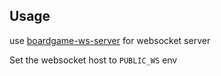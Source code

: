 ## Usage

use [boardgame-ws-server](https://github.com/Tksi/boardgame-ws-server/tree/5655256277bfd0d1d7e77505320a675580a705bf) for websocket server

Set the websocket host to `PUBLIC_WS` env

